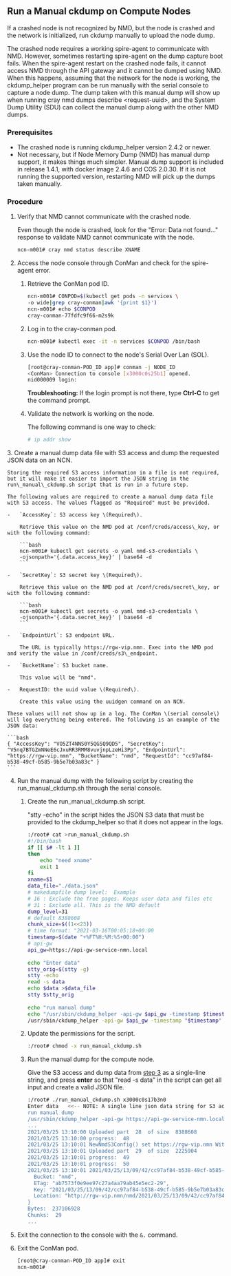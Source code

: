 ## Run a Manual ckdump on Compute Nodes

If a crashed node is not recognized by NMD, but the node is crashed and the network is initialized, run ckdump manually to upload the node dump.

The crashed node requires a working spire-agent to communicate with NMD. However, sometimes restarting spire-agent on the dump capture boot fails. When the spire-agent restart on the crashed node fails, it cannot access NMD through the API gateway and it cannot be dumped using NMD. When this happens, assuming that the network for the node is working, the ckdump\_helper program can be run manually with the serial console to capture a node dump. The dump taken with this manual dump will show up when running cray nmd dumps describe <request-uuid\>, and the System Dump Utility \(SDU\) can collect the manual dump along with the other NMD dumps.

### Prerequisites

-   The crashed node is running ckdump\_helper version 2.4.2 or newer.
-   Not necessary, but if Node Memory Dump \(NMD\) has manual dump support, it makes things much simpler. Manual dump support is included in release 1.4.1, with docker image 2.4.6 and COS 2.0.30. If it is not running the supported version, restarting NMD will pick up the dumps taken manually.

### Procedure

1.  Verify that NMD cannot communicate with the crashed node.

    Even though the node is crashed, look for the "Error: Data not found..." response to validate NMD cannot communicate with the node.

    ```bash
    ncn-m001# cray nmd status describe XNAME
    ```

2.  Access the node console through ConMan and check for the spire-agent error.

    1.  Retrieve the ConMan pod ID.

        ```bash
        ncn-m001# CONPOD=$(kubectl get pods -n services \
        -o wide|grep cray-conman|awk '{print $1}')
        ncn-m001# echo $CONPOD
        cray-conman-77fdfc9f66-m2s9k
        ```

    2.  Log in to the cray-conman pod.

        ```bash
        ncn-m001# kubectl exec -it -n services $CONPOD /bin/bash
        ```

    3.  Use the node ID to connect to the node's Serial Over Lan \(SOL\).

        ```bash
        [root@cray-conman-POD_ID app]# conman -j NODE_ID
        <ConMan> Connection to console [x3000c0s25b1] opened.
        nid000009 login:
        ```

        **Troubleshooting:** If the login prompt is not there, type **Ctrl-C** to get the command prompt.

    4.  Validate the network is working on the node.

        The following command is one way to check:

        ```bash
        # ip addr show
        ```

<a name="step_three"></a>
3.  Create a manual dump data file with S3 access and dump the requested JSON data on an NCN.

    Storing the required S3 access information in a file is not required, but it will make it easier to import the JSON string in the run\_manual\_ckdump.sh script that is run in a future step.

    The following values are required to create a manual dump data file with S3 access. The values flagged as "Required" must be provided.

    -   `AccessKey`: S3 access key \(Required\).

        Retrieve this value on the NMD pod at /conf/creds/access\_key, or with the following command:

        ```bash
        ncn-m001# kubectl get secrets -o yaml nmd-s3-credentials \
        -ojsonpath='{.data.access_key}' | base64 -d
        ```

    -   `SecretKey`: S3 secret key \(Required\).

        Retrieve this value on the NMD pod at /conf/creds/secret\_key, or with the following command:

        ```bash
        ncn-m001# kubectl get secrets -o yaml nmd-s3-credentials \
        -ojsonpath='{.data.secret_key}' | base64 -d
        ```

    -   `EndpointUrl`: S3 endpoint URL.

        The URL is typically https://rgw-vip.nmn. Exec into the NMD pod and verify the value in /conf/creds/s3\_endpoint.

    -   `BucketName`: S3 bucket name.

        This value will be "nmd".

    -   RequestID: the uuid value \(Required\).

        Create this value using the uuidgen command on an NCN.

    These values will not show up in a log. The ConMan \(serial console\) will log everything being entered. The following is an example of the JSON data:

    ```bash
    { "AccessKey": "VO5ZT4NNS0Y5QGSQ9QD5", "SecretKey": "V5nq7BTGZmNNeE6cJxuRR3RMM8vuvjnpLzeHi3Pp", "EndpointUrl": "https://rgw-vip.nmn", "BucketName": "nmd", "RequestId": "cc97af84-b538-49cf-b585-9b5e7b03a83c" }
    ```

4.  Run the manual dump with the following script by creating the run\_manual\_ckdump.sh through the serial console.

    1.  Create the run\_manual\_ckdump.sh script.

        "stty -echo" in the script hides the JSON S3 data that must be provided to the ckdump\_helper so that it does not appear in the logs.

        ```bash
        :/root# cat >run_manual_ckdump.sh
        #!/bin/bash
        if [[ $# -lt 1 ]]
        then
            echo "need xname"
            exit 1
        fi
        xname=$1
        data_file="./data.json"
        # makedumpfile dump level:  Example
        # 16 : Exclude the free pages. Keeps user data and files etc
        # 31 : Exclude all. This is the NMD default
        dump_level=31
        # default 8388608
        chunk_size=$((1<<23))
        # time format: "2021-03-16T00:05:18+00:00
        timestamp=$(date "+%FT%H:%M:%S+00:00")
        # api-gw
        api_gw=https://api-gw-service-nmn.local
         
        echo "Enter data"
        stty_orig=$(stty -g)
        stty -echo
        read -s data
        echo $data >$data_file
        stty $stty_orig
         
        echo "run manual dump"
        echo "/usr/sbin/ckdump_helper -api-gw $api_gw -timestamp $timestamp -s3-chunk-size $chunk_size -xname $xname -manual-dump ./data.json -dump-level $dump_level"
        /usr/sbin/ckdump_helper -api-gw $api_gw -timestamp "$timestamp" -s3-chunk-size $chunk_size -xname $xname -manual-dump ./data.json -dump-level $dump_level
        ```

    2.  Update the permissions for the script.

        ```bash
        :/root# chmod -x run_manual_ckdump.sh
        ```

    3.  Run the manual dump for the compute node.

        Give the S3 access and dump data from [step 3](#step_three) as a single-line string, and press **enter** so that "read -s data" in the script can get all input and create a valid JSON file.

        ```bash
        :/root# ./run_manual_ckdump.sh x3000c0s17b3n0
        Enter data   <<-- NOTE: A single line json data string for S3 access and dump data.
        run manual dump
        /usr/sbin/ckdump_helper -api-gw https://api-gw-service-nmn.local -timestamp 2021-03-25T13:09:42+00:00 -s3-chunk-size 8388608 -xname x3000c0s19b1n0 -manual-dump ./data.json -dump-level 31
        ...
        2021/03/25 13:10:00 Uploaded part  28  of size  8388608
        2021/03/25 13:10:00 progress:  48
        2021/03/25 13:10:01 NewNmdS3Config() set https://rgw-vip.nmn WithDisableSSL(false)
        2021/03/25 13:10:01 Uploaded part  29  of size  2225904
        2021/03/25 13:10:01 progress:  49
        2021/03/25 13:10:01 progress:  50
        2021/03/25 13:10:01 2021/03/25/13/09/42/cc97af84-b538-49cf-b585-9b5e7b03a83c/x3000c0s19b1n0/x3000c0s19b1n0-cc97af84-b538-49cf-b585-9b5e7b03a83c.ckdump  Success:  {
          Bucket: "nmd",
          ETag: "ab7573f0e9ee97c27a4aa79ab45e5ec2-29",
          Key: "2021/03/25/13/09/42/cc97af84-b538-49cf-b585-9b5e7b03a83c/x3000c0s19b1n0/x3000c0s19b1n0-cc97af84-b538-49cf-b585-9b5e7b03a83c.ckdump",
          Location: "http://rgw-vip.nmn/nmd/2021/03/25/13/09/42/cc97af84-b538-49cf-b585-9b5e7b03a83c/x3000c0s19b1n0/x3000c0s19b1n0-cc97af84-b538-49cf-b585-9b5e7b03a83c.ckdump"
        }
        Bytes:  237106928
        Chunks:  29
        ...
        ```

5.  Exit the connection to the console with the `&.` command.

6.  Exit the ConMan pod.

    ```bash
    [root@cray-conman-POD_ID app]# exit
    ncn-m001#
    ```

